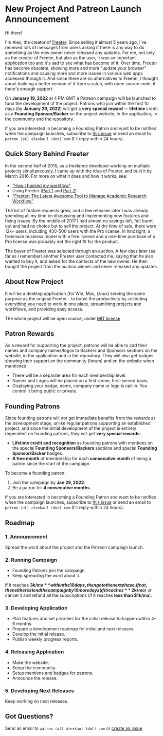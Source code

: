 # New Project And Patreon Launch Announcement

Hi there!

I'm Alex, the creator of [Freeter](https://medium.com/hackernoon/how-i-hacked-my-workflow-45e328ad8d9b). Since selling it almost 5 years ago, I've received lots of messages from users asking if there is any way to do something as the new owner never released any updates. For me, not only as the creator of Freeter, but also as the user, it was an important application too and it's sad to see what has become of it. Over time, Freeter has become obsolete, showing more and more "update your browser" notifications and causing more and more issues in various web apps accessed through it. And since there are no alternatives to Freeter, I thought about building a better version of it from scratch, with open source code, if there's enough support.

On **January 19, 2022** at 4 PM GMT a Patreon campaign will be launched to fund the development of the project. Patrons who join within the first 10 days (by **January 29, 2022**) will get a **very special reward** — **lifetime** credit as a **Founding Sponsor/Backer** on the project website, in the application, in the community and the repository.

If you are interested in becoming a Founding Patron and want to be notified when the campaign launches, subscribe to [this issue](https://github.com/alexk111/new-project/issues/1) or send an email to `patron (at) alexkaul (dot) com` (I'll reply within 24 hours).

## Quick Story Behind Freeter

In the second half of 2015, as a freelance developer working on multiple projects simultaneously, I came up with the idea of Freeter, and built it by March 2016. For more on what it does and how it works, see:
- ["How I hacked my workflow"](https://medium.com/hackernoon/how-i-hacked-my-workflow-45e328ad8d9b)
- Using Freeter ([Part 1](https://www.youtube.com/watch?v=bPxg0HzQNTk) and [Part 2](https://www.youtube.com/watch?v=bPxg0HzQNTk))
- ["Freeter: The Latest Awesome Tool to Manage Academic Research Workflow"](https://medium.com/@faridalias/freeter-the-latest-awesome-tool-to-manage-academic-research-workflow-cc2d1c9195e3)

The list of feature requests grew, and a few releases later I was already spending all my time on discussing and implementing new features and fixing issues. By the middle of 2017 I had almost no savings left, felt burnt out and had no choice but to sell the project. At the time of sale, there were 12k+ users, including 400-500 users with the Pro license. In hindsight, a freemium business model with a free license and a one-time purchase of a Pro license was probably not the right fit for the product.

The buyer of Freeter was selected through an auction. A few days later (as far as I remember) another Freeter user contacted me, saying that he also wanted to buy it, and asked for the contacts of the new owner. He then bought the project from the auction winner and never released any updates.

## About New Project

It will be a desktop application (for Win, Mac, Linux) serving the same purpose as the original Freeter - to boost the productivity by collecting everything you need to work in one place, streamlining projects and workflows, and providing easy access.

The whole project will be open source, under [MIT license](https://choosealicense.com/licenses/mit/).

## Patron Rewards

As a reward for supporting the project, patrons will be able to add their names and company names/logos to Backers and Sponsors sections on the website, in the application and in the repository. They will also get badges showing their support on the community (forum) and on the website when mentioned.

* There will be a separate area for each membership level.
* Names and Logos will be placed on a first-come, first-served basis.
* Displaying your badge, name, company name or logo is opt-in. You control it being public or private.

## Founding Patrons

Since founding patrons will not get immediate benefits from the rewards at the development stage, unlike regular patrons supporting an established project, and since the initial development of the project is entirely dependent on founding patrons, they will get **very special rewards**:
 - **Lifetime credit and recognition** as founding patrons with mentions on the special **Founding Sponsors/Backers** sections and special **Founding Sponsor/Backer** badges.
 - **A free month** of membership for each **consecutive month** of being a patron since the start of the campaign.

To become a founding patron:
  1. Join the campaign by **Jan 29, 2022**.
  2. Be a patron for **4 consecutive months**.

If you are interested in becoming a Founding Patron and want to be notified when the campaign launches, subscribe to [this issue](https://github.com/alexk111/new-project/issues/1) or send an email to `patron (at) alexkaul (dot) com` (I'll reply within 24 hours).

## Roadmap

### 1. Announcement

Spread the word about the project and the Patreon campaign launch.

### 2. Running Campaign

- Founding Patrons join the campaign.
- Keep spreading the word about it.

If it reaches **$3k/mo** within the 10 days, then go to the next phase. If not, then either extend the campaign by 10 more days (if it reaches **~$2k/mo**) or cancel it and refund all the subscriptions (if it reaches **less than $1k/mo**).

### 3. Developing Application

- Plan features and set priorities for the initial release to happen within 4-6 months.
- Prepare a development roadmap for initial and next releases.
- Develop the initial release.
- Publish weekly progress reports.

### 4. Releasing Application

- Make the website.
- Setup the community.
- Setup mentions and badges for patrons.
- Announce the release.

### 5. Developing Next Releases

Keep working on next releases.

## Got Questions?

Send an email to `patron (at) alexkaul (dot) com` or [create an issue](https://github.com/alexk111/new-project/issues/new).
